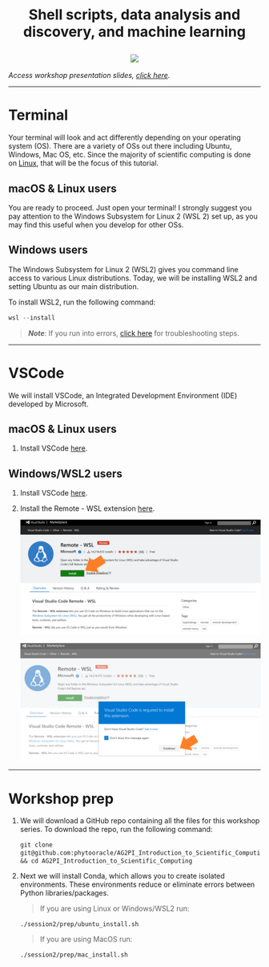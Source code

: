 # <p align="center">Shell scripts, data analysis and discovery, and machine learning</p>

<p align="center"><img src="../images/AdobeStock_125371270.jpeg" height="400"></p>

*Access workshop presentation slides, [click here](https://docs.google.com/presentation/d/1Y4swyDQcESyIEI9Egz3urjTbgS2qDGoaIiKeBVvFsrY/edit?usp=sharing).*

---

# Terminal

Your terminal will look and act differently depending on your operating system (OS). There are a variety of OSs out there including Ubuntu, Windows, Mac OS, etc. Since the majority of scientific computing is done on [Linux](https://www.linux.org/), that will be the focus of this tutorial. 

## macOS & Linux users

You are ready to proceed. Just open your terminal! I strongly suggest you pay attention to the Windows Subsystem for Linux 2 (WSL 2) set up, as you may find this useful when you develop for other OSs. 

## Windows users

The Windows Subsystem for Linux 2 (WSL2) gives you command line access to various Linux distributions. Today, we will be installing WSL2 and setting Ubuntu as our main distribution. 

To install WSL2, run the following command:

```powershell
wsl --install
```

>***Note***: If you run into errors, [click here](https://github.com/phytooracle/ASEMS_Workshop/blob/main/session2/troubleshooting.md) for troubleshooting steps.

---

# VSCode

We will install VSCode, an Integrated Development Environment (IDE) developed by Microsoft.

## macOS & Linux users

1. Install VSCode [here](https://code.visualstudio.com/download).

## Windows/WSL2 users

1. Install VSCode [here](https://code.visualstudio.com/download).
2. Install the Remote - WSL extension [here](https://marketplace.visualstudio.com/items?itemName=ms-vscode-remote.remote-wsl).
   
    ![](/images/wsl_extension.png)

    ![](/images/wsl_extension_accept.png)

---

# Workshop prep 

1. We will download a GitHub repo containing all the files for this workshop series. To download the repo, run the following command:

    ```
    git clone git@github.com:phytooracle/AG2PI_Introduction_to_Scientific_Computing.git && cd AG2PI_Introduction_to_Scientific_Computing
    ```

2. Next we will install Conda, which allows you to create isolated environments. These environments reduce or eliminate errors between Python libraries/packages.

    > If you are using Linux or Windows/WSL2 run:

    ```
    ./session2/prep/ubuntu_install.sh
    ```

    > If you are using MacOS run: 

    ```
    ./session2/prep/mac_install.sh
    ```